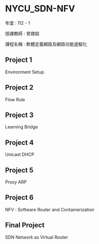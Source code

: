 # NYCU_SDN-NFV
年度 : 112 - 1

授課教師 : 曾建超

課程名稱 : 軟體定義網路及網路功能虛擬化

## Project 1
Environment Setup
## Project 2
Flow Rule
## Project 3
Learning Bridge
## Project 4
Unicast DHCP
## Project 5
Proxy ARP
## Project 6
NFV : Software Router and Containerization
## Final Project
SDN Network as Virtual Router

